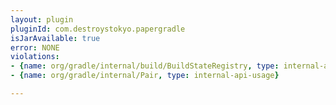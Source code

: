 ```yaml
---
layout: plugin
pluginId: com.destroystokyo.papergradle
isJarAvailable: true
error: NONE
violations:
- {name: org/gradle/internal/build/BuildStateRegistry, type: internal-api-usage}
- {name: org/gradle/internal/Pair, type: internal-api-usage}

---
```

